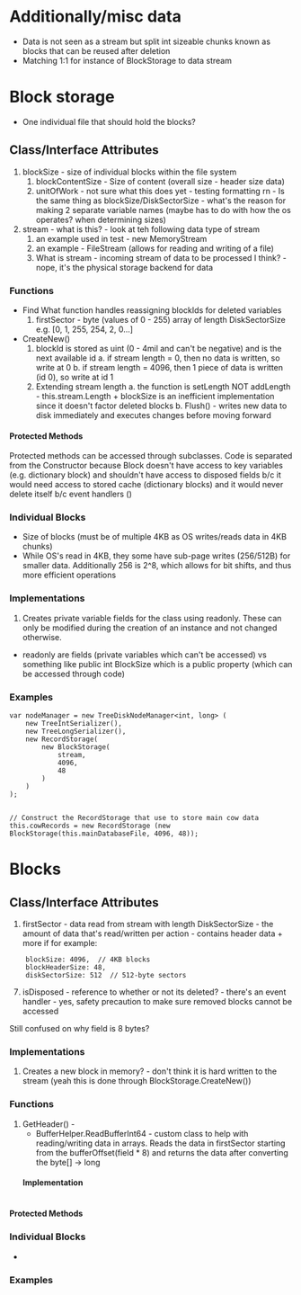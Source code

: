 # Additionally/misc data
- Data is not seen as a stream but split int sizeable chunks known as blocks that can be reused after deletion
- Matching 1:1 for instance of BlockStorage to data stream
# Block storage
- One individual file that should hold the blocks?
## Class/Interface Attributes
1. blockSize - size of individual blocks within the file system
    1. blockContentSize - Size of content (overall size - header size data)
    2. unitOfWork - not sure what this does yet - testing formatting rn - Is the same thing as blockSize/DiskSectorSize - what's the reason for making 2 separate variable names (maybe has to do with how the os operates? when determining sizes)
2. stream - what is this? - look at teh following data type of stream
    1. an example used in test - new MemoryStream
    2. an example - FileStream (allows for reading and writing of a file)
    3. What is stream - incoming stream of data to be processed I think? - nope, it's the physical storage backend for data


### Functions
- Find
    What function handles reassigning blockIds for deleted variables
    1. firstSector - byte (values of 0 - 255) array of length DiskSectorSize e.g. [0, 1, 255, 254, 2, 0...]
- CreateNew()
    1. blockId is stored as uint (0 - 4mil and can't be negative) and is the next available id
        a. if stream length = 0, then no data is written, so write at 0
        b. if stream length = 4096, then 1 piece of data is written (id 0), so write at id 1
    2. Extending stream length
        a. the function is setLength NOT addLength - this.stream.Length + blockSize is an inefficient implementation since it doesn't factor deleted blocks
        b. Flush() - writes new data to disk immediately and executes changes before moving forward


#### Protected Methods
Protected methods can be accessed through subclasses. Code is separated from the Constructor because Block doesn't have access to key variables (e.g. dictionary block) and shouldn't have access to disposed fields b/c it would need access to stored cache (dictionary blocks) and it would never delete itself b/c event handlers ()


### Individual Blocks
- Size of blocks (must be of multiple 4KB as OS writes/reads data in 4KB chunks)
- While OS's read in 4KB, they some have sub-page writes (256/512B) for smaller data. Additionally 256 is 2^8, which allows for bit shifts, and thus more efficient operations


### Implementations
1. Creates private variable fields for the class using readonly. These can only be modified during the creation of an instance and not changed otherwise.
 - readonly are fields (private variables which can't be accessed) vs something like public int BlockSize which is a public property (which can be accessed through code)

### Examples
```
var nodeManager = new TreeDiskNodeManager<int, long> (
    new TreeIntSerializer(),
    new TreeLongSerializer(),
    new RecordStorage(
        new BlockStorage(
            stream, 
            4096, 
            48
        )
    )
); 


// Construct the RecordStorage that use to store main cow data
this.cowRecords = new RecordStorage (new BlockStorage(this.mainDatabaseFile, 4096, 48));
```

# Blocks

## Class/Interface Attributes
1. firstSector - data read from stream with length DiskSectorSize - the amount of data that's read/written per action - contains header data + more if for example:
```
    blockSize: 4096,  // 4KB blocks
    blockHeaderSize: 48,
    diskSectorSize: 512  // 512-byte sectors
```
7. isDisposed - reference to whether or not its deleted? - there's an event handler - yes, safety precaution to make sure removed blocks cannot be accessed

Still confused on why field is 8 bytes?


### Implementations
1. Creates a new block in memory? - don't think it is hard written to the stream (yeah this is done through BlockStorage.CreateNew())


### Functions
1. GetHeader() - 
    - BufferHelper.ReadBufferInt64 - custom class to help with reading/writing data in arrays. Reads the data in firstSector starting from the bufferOffset(field * 8) and returns the data after converting the byte[] -> long
    #### Implementation
```

```


#### Protected Methods



### Individual Blocks
- 


### Examples